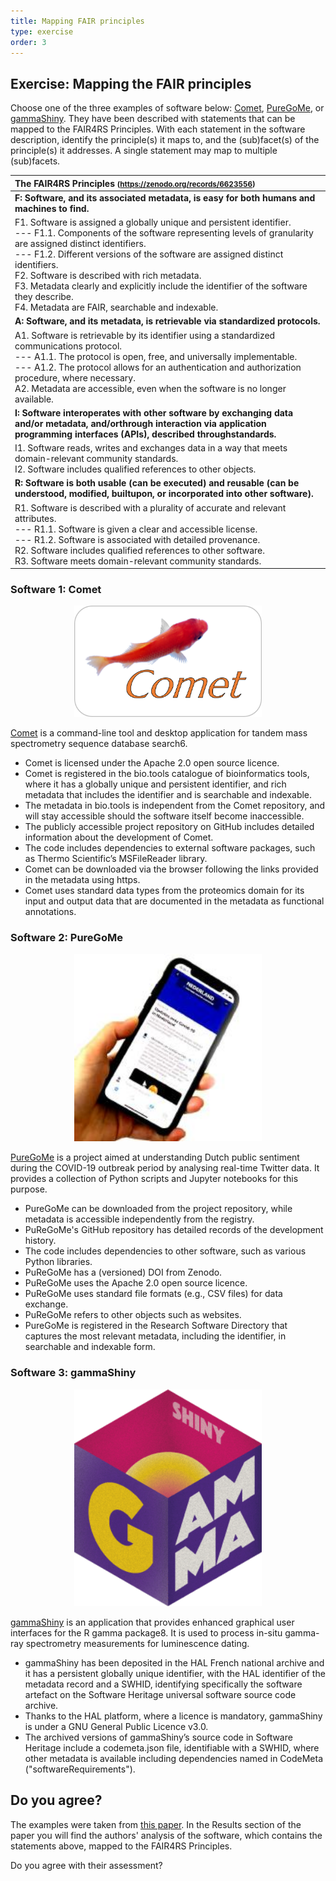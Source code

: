 ```yaml
---
title: Mapping FAIR principles
type: exercise
order: 3
---
```


## **Exercise:** Mapping the FAIR principles

Choose one of the three examples of software below: [Comet](http://localhost:3000/research-software-support/modules/softwarelandscape/exercise2#software-1-comet), [PureGoMe](http://localhost:3000/research-software-support/modules/softwarelandscape/exercise2#software-2-puregome), or [gammaShiny](http://localhost:3000/research-software-support/modules/softwarelandscape/exercise2#software-3-gammashiny). They have been described with statements that can be mapped to the FAIR4RS Principles. With each statement in the software description, identify the principle(s) it maps to, and the (sub)facet(s) of the principle(s) it addresses. A single statement may map to multiple (sub)facets.


|**The FAIR4RS Principles** <small> (https://zenodo.org/records/6623556) </small>|
|:------|
| **F: Software, and its associated metadata, is easy for both humans and machines to find.** |
| F1. Software is assigned a globally unique and persistent identifier. <br> --- F1.1. Components of the software representing levels of granularity are assigned distinct identifiers. <br> --- F1.2. Different versions of the software are assigned distinct identifiers. <br> F2. Software is described with rich metadata. <br> F3. Metadata clearly and explicitly include the identifier of the software they describe. <br> F4. Metadata are FAIR, searchable and indexable. |
| **A: Software, and its metadata, is retrievable via standardized protocols.** | 
| A1. Software is retrievable by its identifier using a standardized communications protocol. <br> --- A1.1. The protocol is open, free, and universally implementable. <br> --- A1.2. The protocol allows for an authentication and authorization procedure, where necessary. <br> A2. Metadata are accessible, even when the software is no longer available. |
| **I: Software interoperates with other software by exchanging data and/or metadata, and/orthrough interaction via  application programming interfaces (APIs), described throughstandards.** |
| I1. Software reads, writes and exchanges data in a way that meets domain-relevant community standards. <br> I2. Software includes qualified references to other objects. |
| **R: Software is both usable (can be executed) and reusable (can be understood, modified, builtupon, or incorporated into other software).** |
| R1. Software is described with a plurality of accurate and relevant attributes. <br> --- R1.1. Software is given a clear and accessible license. <br> --- R1.2. Software is associated with detailed provenance. <br> R2. Software includes qualified references to other software. <br> R3. Software meets domain-relevant community standards.|

### Software 1: Comet

<center><img src="media/comet-logo.png" alt="Comet software logo" width="300"/></center>

[Comet](https://doi.org/10.1002/pmic.201200439) is a command-line tool and desktop application for tandem mass spectrometry sequence database search6.

- Comet is licensed under the Apache 2.0 open source licence.
- Comet is registered in the bio.tools catalogue of bioinformatics tools, where it has a globally unique and persistent identifier, and rich metadata that includes the identifier and is searchable and indexable.
- The metadata in bio.tools is independent from the Comet repository, and will stay accessible should the software itself become inaccessible.
- The publicly accessible project repository on GitHub includes detailed information about the development of Comet.
- The code includes dependencies to external software packages, such as Thermo Scientific’s MSFileReader library.
- Comet can be downloaded via the browser following the links provided in the metadata using https.
- Comet uses standard data types from the proteomics domain for its input and output data that are documented in the metadata as functional annotations.

### Software 2: PureGoMe

<center><img src="media/puregome-logo.png" alt="puregome software logo" width="300"/></center>

[PureGoMe](https://doi.org/10.5281/zenodo.4337242) is a project aimed at understanding Dutch public sentiment during the COVID-19 outbreak period by analysing real-time Twitter data. It provides a collection of Python scripts and Jupyter notebooks for this purpose.

- PureGoMe can be downloaded from the project repository, while metadata is accessible independently from the registry.
- PuReGoMe's GitHub repository has detailed records of the development history.
- The code includes dependencies to other software, such as various Python libraries.
- PuReGoMe has a (versioned) DOI from Zenodo.
- PuReGoMe uses the Apache 2.0 open source licence.
- PuReGoMe uses standard file formats (e.g., CSV files) for data exchange.
- PuReGoMe refers to other objects such as websites.
- PureGoMe is registered in the Research Software Directory that captures the most relevant metadata, including the identifier, in searchable and indexable form.

### Software 3: gammaShiny

<center><img src="media/gammashiny-logo.png" alt="gammashiny software logo" width="300"/></center>

[gammaShiny](https://doi.org/10.5281/zenodo.4139005) is an application that provides enhanced graphical user interfaces for the R gamma package8. It is used to process in-situ gamma-ray spectrometry measurements for luminescence dating.

- gammaShiny has been deposited in the HAL French national archive and it has a persistent globally unique identifier, with the HAL identifier of the metadata record and a SWHID, identifying specifically the software artefact on the Software Heritage universal software source code archive.
- Thanks to the HAL platform, where a licence is mandatory, gammaShiny is under a GNU General Public Licence v3.0.
- The archived versions of gammaShiny’s source code in Software Heritage include a codemeta.json file, identifiable with a SWHID, where other metadata is available including dependencies named in CodeMeta ("softwareRequirements").

## Do you agree?

The examples were taken from [this paper](https://doi.org/10.1038/s41597-022-01710-x).
In the Results section of the paper you will find the authors' analysis of the software, which contains the statements above, mapped to the FAIR4RS Principles.

Do you agree with their assessment?
